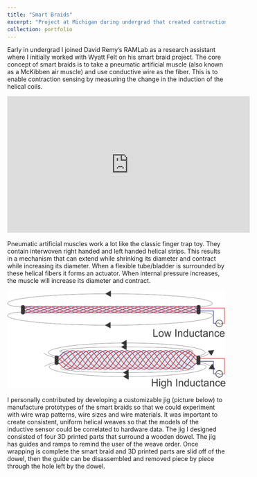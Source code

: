 ```yaml
---
title: "Smart Braids"
excerpt: "Project at Michigan during undergrad that created contraction sensing air muscles by measuring inductance of the fibers<br/><img src='/images/smartBraid500.png'>"
collection: portfolio
---
```


Early in undergrad I joined David Remy’s RAMLab as a research assistant where I initially worked with Wyatt Felt on his smart braid project. The core concept of smart braids is to take a pneumatic artificial muscle (also known as a McKibben air muscle) and use conductive wire as the fiber. This is to enable contraction sensing by measuring the change in the induction of the helical coils.

<iframe width="560" height="315" src="https://www.youtube.com/embed/47T9I_wnEE4" frameborder="0" allow="accelerometer; autoplay; encrypted-media; gyroscope; picture-in-picture" allowfullscreen></iframe>

Pneumatic artificial muscles work a lot like the classic finger trap toy. They contain interwoven right handed and left handed helical strips. This results in a mechanism that can extend while shrinking its diameter and contract while increasing its diameter. When a flexible tube/bladder is surrounded by these helical fibers it forms an actuator. When internal pressure increases, the muscle will increase its diameter and contract. 

<img src='/images/smartBraidDiagram.png'>

I personally contributed by developing a customizable jig (picture below) to manufacture prototypes of the smart braids so that we could experiment with wire wrap patterns, wire sizes and wire materials. It was important to create consistent, uniform helical weaves so that the models of the inductive sensor could be correlated to hardware data. The jig I designed consisted of four 3D printed parts that surround a wooden dowel. The jig has guides and ramps to remind the user of the weave order. Once wrapping is complete the smart braid and 3D printed parts are slid off of the dowel, then the guide can be disassembled and removed piece by piece through the hole left by the dowel.  

<!-- [Picture of jig in CAD and photo of real jig] -->
